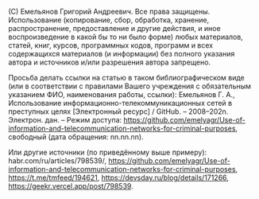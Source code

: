 (С) Емельянов Григорий Андреевич. Все права защищены. Использование (копирование, сбор, обработка, хранение, распространение, предоставление и другие действия, и иное воспроизведение в какой бы то ни было форме) любых материалов, статей, книг, курсов, программных кодов, программ и всех содержащихся материалов (и информации) без полного указания автора и источников и/или разрешения автора запрещено.

Просьба делать ссылки на статью в таком библиографическом виде (или в соответствии с правилами Вашего учреждения с обязательным указанием ФИО, наименования работы, ссылки): Емельянов Г. А., Использование информационно-телекоммуникационных сетей в преступных целях [Электронный ресурс] / GitHub. – 2008–202n. Электрон. дан. – Режим доступа: https://github.com/emelyagr/Use-of-information-and-telecommunication-networks-for-criminal-purposes, свободный (дата обращения: nn.nn.nn).

Или другие источники (по приведённому выше примеру): habr.com/ru/articles/798539/, https://github.com/emelyagr/Use-of-information-and-telecommunication-networks-for-criminal-purposes, https://t.me/tmfeed/194621, https://devsday.ru/blog/details/171266, https://geekr.vercel.app/post/798539.


